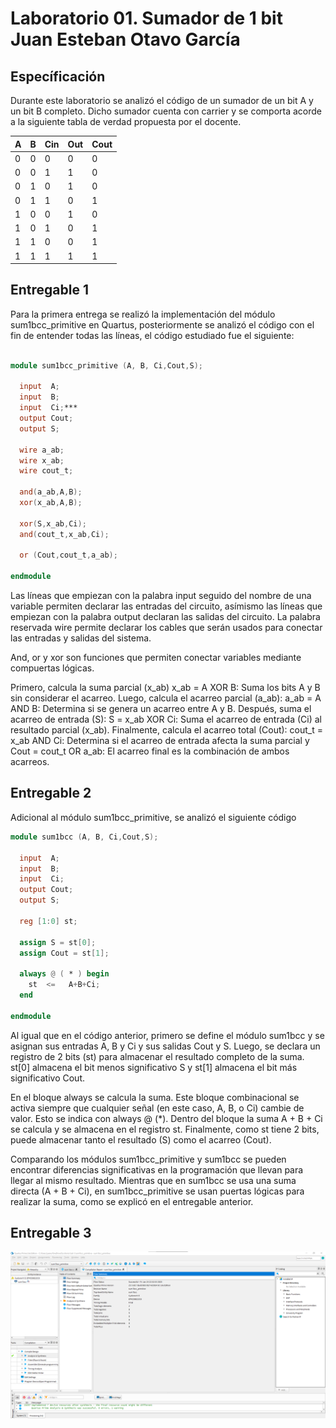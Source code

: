 # Laboratorio 01. Sumador de 1 bit Juan Esteban Otavo García

## Específicación

Durante este laboratorio se analizó el código de un sumador de un bit A y un bit B completo. Dicho sumador cuenta con carrier y se comporta acorde a la siguiente tabla de verdad propuesta por el docente.

A  | B  | Cin | Out | Cout 
-- | -- | --  | --  |  --
0| 0 | 0 |0 | 0
0| 0 | 1 | 1| 0
0| 1 | 0 | 1| 0
0| 1 | 1 | 0| 1
1| 0 | 0 | 1| 0
1| 0 | 1 | 0| 1
1| 1 | 0 | 0| 1
1| 1 | 1 | 1| 1


## Entregable 1

Para la primera entrega se realizó la implementación del módulo sum1bcc_primitive en Quartus, posteriormente se analizó el código con el fin de entender todas las líneas, el código estudiado fue el siguiente: 

```verilog

module sum1bcc_primitive (A, B, Ci,Cout,S);

  input  A;
  input  B;
  input  Ci;***
  output Cout;
  output S;

  wire a_ab;
  wire x_ab;
  wire cout_t;

  and(a_ab,A,B);
  xor(x_ab,A,B);

  xor(S,x_ab,Ci);
  and(cout_t,x_ab,Ci);

  or (Cout,cout_t,a_ab);

endmodule
```

Las líneas que empiezan con la palabra input seguido del nombre de una variable permiten declarar las entradas del circuito, asímismo las líneas que empiezan con la palabra output declaran las salidas del circuito. La palabra reservada wire permite declarar los cables que serán usados para conectar las entradas y salidas del sistema.

And, or y xor son funciones que permiten conectar variables mediante compuertas lógicas.

Primero, calcula la suma parcial (x_ab) x_ab = A XOR B: Suma los bits A y B sin considerar el acarreo. Luego, calcula el acarreo parcial (a_ab): a_ab = A AND B: Determina si se genera un acarreo entre A y B. Después, suma el acarreo de entrada (S): S = x_ab XOR Ci: Suma el acarreo de entrada (Ci) al resultado parcial (x_ab). Finalmente, calcula el acarreo total (Cout): cout_t = x_ab AND Ci: Determina si el acarreo de entrada afecta la suma parcial y Cout = cout_t OR a_ab: El acarreo final es la combinación de ambos acarreos.


## Entregable 2

Adicional al módulo sum1bcc_primitive, se analizó el siguiente código

```verilog
module sum1bcc (A, B, Ci,Cout,S);

  input  A;
  input  B;
  input  Ci;
  output Cout;
  output S;

  reg [1:0] st;

  assign S = st[0];
  assign Cout = st[1];

  always @ ( * ) begin
    st  <=   A+B+Ci;
  end
  
endmodule
```

Al igual que en el código anterior, primero se define el módulo sum1bcc y se asignan sus entradas A, B y Ci y sus salidas Cout y S. Luego, se declara un registro de 2 bits (st) para almacenar el resultado completo de la suma. st[0] almacena el bit menos significativo S y st[1] almacena el bit más significativo Cout.

En el bloque always se calcula la suma. Este bloque combinacional se activa siempre que cualquier señal (en este caso, A, B, o Ci) cambie de valor. Esto se indica con always @ (*). Dentro del bloque la suma A + B + Ci se calcula y se almacena en el registro st. Finalmente, como st tiene 2 bits, puede almacenar tanto el resultado (S) como el acarreo (Cout).

Comparando los módulos sum1bcc_primitive y sum1bcc se pueden encontrar diferencias significativas en la programación que llevan para llegar al mismo resultado. Mientras que en sum1bcc se usa una suma directa (A + B + Ci), en sum1bcc_primitive se usan puertas lógicas para realizar la suma, como se explicó en el entregable anterior.

## Entregable 3

![image](https://github.com/unal-edigital1-lab/lab01-2024-2-znuff21/blob/master/src/docs/image.png)


